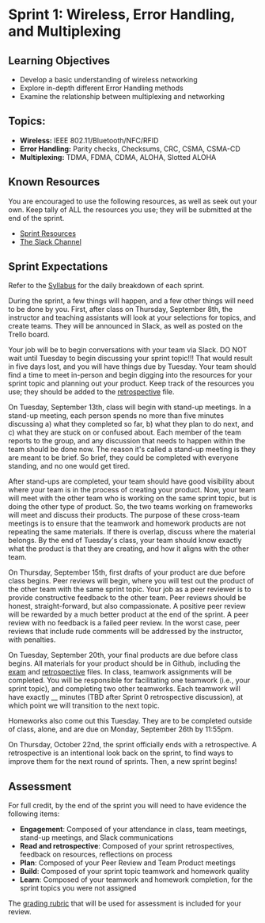 # Sprint 1: Wireless, Error Handling, and Multiplexing

## Learning Objectives
- Develop a basic understanding of wireless networking
- Explore in-depth different Error Handling methods
- Examine the relationship between multiplexing and networking

## Topics:
- **Wireless:** IEEE 802.11/Bluetooth/NFC/RFID
- **Error Handling:** Parity checks, Checksums, CRC, CSMA, CSMA-CD
- **Multiplexing:** TDMA, FDMA, CDMA, ALOHA, Slotted ALOHA

## Known Resources

You are encouraged to use the following resources, as well as seek out your own. Keep tally of ALL the resources you use; they will be submitted at the end of the sprint.

- [Sprint Resources](resources.md "Resources for this Sprint")
- [The Slack Channel](https://bereacs.slack.com/archives/C3RLWHHV4 "CSC 412 Slack Channel")


## Sprint Expectations

Refer to the [Syllabus](https://docs.google.com/document/d/1-YyupBHLcooYJ5Ew0uh4Iaa4U_PRmhoysCPhIsajMR4/edit#bookmark=id.pf3cftfn8tj4 "Syllabus") for the daily breakdown of each sprint.

During the sprint, a few things will happen, and a few other things will need to be done by you. First, after class on Thursday, September 8th, the instructor and teaching assistants will look at your selections for topics, and create teams. They will be announced in Slack, as well as posted on the Trello board.

Your job will be to begin conversations with your team via Slack. DO NOT wait until Tuesday to begin discussing your sprint topic!!! That would result in five days lost, and you will have things due by Tuesday. Your team should find a time to meet in-person and begin digging into the resources for your sprint topic and planning out your product. Keep track of the resources you use; they should be added to the [retrospective](retrospective.md "Retrospectives file") file.

On Tuesday, September 13th, class will begin with stand-up meetings. In a stand-up meeting, each person spends no more than five minutes discussing a) what they completed so far, b) what they plan to do next, and c) what they are stuck on or confused about. Each member of the team reports to the group, and any discussion that needs to happen within the team should be done now. The reason it's called a stand-up meeting is they are meant to be brief. So brief, they could be completed with everyone standing, and no one would get tired.

After stand-ups are completed, your team should have good visibility about where your team is in the process of creating your product. Now, your team will meet with the other team who is working on the same sprint topic, but is doing the other type of product. So, the two teams working on frameworks will meet and discuss their products. The purpose of these cross-team meetings is to ensure that the teamwork and homework products are not repeating the same materials. If there is overlap, discuss where the material belongs. By the end of Tuesday's class, your team should know exactly what the product is that they are creating, and how it aligns with the other team.

On Thursday, September 15th, first drafts of your product are due before class begins. Peer reviews will begin, where you will test out the product of the other team with the same sprint topic. Your job as a peer reviewer is to provide constructive feedback to the other team. Peer reviews should be honest, straight-forward, but also compassionate. A positive peer review will be rewarded by a much better product at the end of the sprint. A peer review with no feedback is a failed peer review.  In the worst case, peer reviews that include rude comments will be addressed by the instructor, with penalties.

On Tuesday, September 20th, your final products are due before class begins. All materials for your product should be in Github, including the [exam](exam.md "Final Exam Questions file") and [retrospective](retrospective.md "Retrospectives file") files. In class, teamwork assignments will be completed. You will be responsible for facilitating one teamwork (i.e., your sprint topic), and completing two other teamworks. Each teamwork will have exactly __ minutes (TBD after Sprint 0 retrospective discussion), at which point we will transition to the next topic.

Homeworks also come out this Tuesday. They are to be completed outside of class, alone, and are due on Monday, September 26th by 11:55pm.

On Thursday, October 22nd, the sprint officially ends with a retrospective. A retrospective is an intentional look back on the sprint, to find ways to improve them for the next round of sprints. Then, a new sprint begins!

## Assessment

For full credit, by the end of the sprint you will need to have evidence the following items:
- **Engagement**: Composed of your attendance in class, team meetings, stand-up meetings, and Slack communications
- **Read and retrospective**: Composed of your sprint retrospectives, feedback on resources, reflections on process
- **Plan**: Composed of your Peer Review and Team Product meetings
- **Build**: Composed of your sprint topic teamwork and homework quality
- **Learn**: Composed of your teamwork and homework completion, for the sprint topics you were not assigned

The [grading rubric](https://docs.google.com/document/d/1FfAv9stxBRcbP4zkIZ-Xk_SkXwxj-l731OCWSt87tjQ/edit?usp=sharing "Grading rubric") that will be used for assessment is included for your review.
